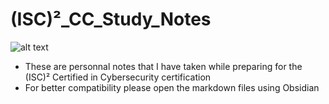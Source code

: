 # (ISC)²_CC_Study_Notes 
![alt text](https://encrypted-tbn0.gstatic.com/images?q=tbn:ANd9GcQJxLlY0OYuUjBBmIdrqUUeb0V4ku7BqTTRDA&s)
- These are personnal notes that I have taken while preparing for the (ISC)² Certified in Cybersecurity certification
- For better compatibility please open the markdown files using Obsidian
  

